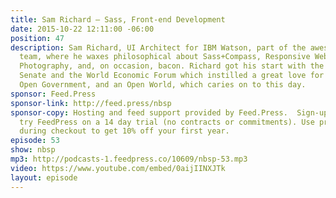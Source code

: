 ```yaml
---
title: Sam Richard — Sass, Front-end Development
date: 2015-10-22 12:11:00 -06:00
position: 47
description: Sam Richard, UI Architect for IBM Watson, part of the awesome design
  team, where he waxes philosophical about Sass+Compass, Responsive Web Design, Drupal,
  Photography, and, on occasion, bacon. Richard got his start with the New York State
  Senate and the World Economic Forum which instilled a great love for Open Source,
  Open Government, and an Open World, which caries on to this day.
sponsor: Feed.Press
sponsor-link: http://feed.press/nbsp
sponsor-copy: Hosting and feed support provided by Feed.Press.  Sign-up today and
  try FeedPress on a 14 day trial (no contracts or commitments). Use promo code *nbsp*
  during checkout to get 10% off your first year.
episode: 53
show: nbsp
mp3: http://podcasts-1.feedpress.co/10609/nbsp-53.mp3
video: https://www.youtube.com/embed/0aijIINXJTk
layout: episode
---
```

